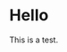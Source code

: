 <!DOCTYPE html>
<html>
<head>
<title>Page Title</title>
</head>
<body>

<h1>Hello</h1>
<p>This is a test.</p>

</body>
</html>

